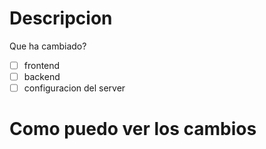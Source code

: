 # Descripcion 
Que ha cambiado?

- [ ] frontend
- [ ] backend
- [ ] configuracion del server

# Como puedo ver los cambios



